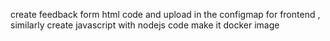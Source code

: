 create feedback form html code and upload in the configmap for frontend , similarly create javascript with nodejs code make it docker image 
